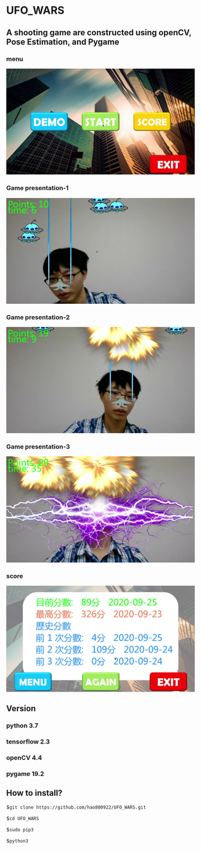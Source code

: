 # UFO_WARS
## A shooting game are constructed using openCV, Pose Estimation, and Pygame  
### menu
![image](https://github.com/hao800922/UFO_WARS/blob/master/image/UFO_0.jpg)
### Game presentation-1
![image](https://github.com/hao800922/UFO_WARS/blob/master/image/UFO_1.jpg)
### Game presentation-2
![image](https://github.com/hao800922/UFO_WARS/blob/master/image/UFO_2.jpg)
### Game presentation-3
![image](https://github.com/hao800922/UFO_WARS/blob/master/image/UFO_3.jpg)
### score
![image](https://github.com/hao800922/UFO_WARS/blob/master/image/UFO_4.jpg)
  
## Version  
### python 3.7  
### tensorflow 2.3  
### openCV 4.4  
### pygame 19.2  
  
## How to install?
<pre>$<code>git clone https://github.com/hao800922/UFO_WARS.git</code></pre>
<pre>$<code>cd UFO_WARS</code></pre>
<pre>$<code>sudo pip3</code></pre>
<pre>$<code>python3 </code></pre>
